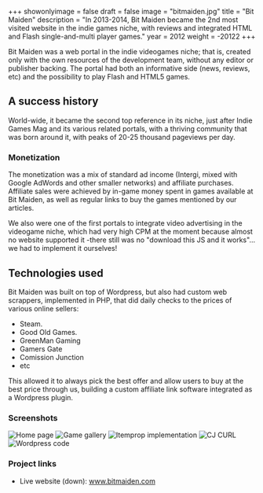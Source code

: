 +++
showonlyimage = false
draft = false
image = "bitmaiden.jpg"
title = "Bit Maiden"
description = "In 2013-2014, Bit Maiden became the 2nd most visited website in the indie games niche, with reviews and integrated HTML and Flash single-and-multi player games."
year = 2012
weight = -20122
+++

Bit Maiden was a web portal in the indie videogames niche; that is, created only with the own resources of the development team, without any editor or publisher backing. The portal had both an informative side (news, reviews, etc) and the possibility to play Flash and HTML5 games.

## A success history

World-wide, it became the second top reference in its niche, just after Indie Games Mag and its various related portals, with a thriving community that was born around it, with peaks of 20-25 thousand pageviews per day.

### Monetization

The monetization was a mix of standard ad income (Intergi, mixed with Google AdWords and other smaller networks) and affiliate purchases. Affiliate sales were achieved by in-game money spent in games available at Bit Maiden, as well as regular links to buy the games mentioned by our articles.

We also were one of the first portals to integrate video advertising in the videogame niche, which had very high CPM at the moment because almost no website supported it -there still was no "download this JS and it works"... we had to implement it ourselves!

## Technologies used

Bit Maiden was built on top of Wordpress, but also had custom web scrappers, implemented in PHP, that did daily checks to the prices of various online sellers:

* Steam.
* Good Old Games.
* GreenMan Gaming
* Gamers Gate
* Comission Junction
* etc

This allowed it to always pick the best offer and allow users to buy at the best price through us, building a custom affiliate link software integrated as a Wordpress plugin.


### Screenshots

 ![Home page](/project/bitmaiden/screen1.jpg)
 ![Game gallery](/project/bitmaiden/screen2.jpg)
 ![Itemprop implementation](/project/bitmaiden/itemprop.png)
 ![CJ CURL](/project/bitmaiden/curl.png)
 ![Wordpress code](/project/bitmaiden/code.png)

### Project links

  * Live website (down): www.bitmaiden.com
